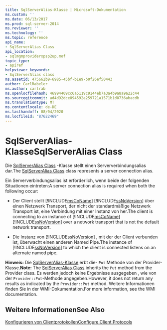 ```yaml
---
title: SqlServerAlias-Klasse | Microsoft-Dokumentation
ms.custom: ''
ms.date: 06/13/2017
ms.prod: sql-server-2014
ms.reviewer: ''
ms.technology: ''
ms.topic: reference
api_name:
- SqlServerAlias Class
api_location:
- sqlmgmproviderxpsp2up.mof
topic_type:
- apiref
helpviewer_keywords:
- SqlServerAlias class
ms.assetid: 475662b9-6985-45bf-b1e9-b0f26ef50443
author: CarlRabeler
ms.author: carlrab
ms.openlocfilehash: 46994409cc6a5119c9144eb7a3a4b9a8a9a22c44
ms.sourcegitcommit: ad4d92dce894592a259721a1571b1d8736abacdb
ms.translationtype: MT
ms.contentlocale: de-DE
ms.lasthandoff: 08/04/2020
ms.locfileid: "87622469"
---
```

# <a name="sqlserveralias-class"></a><span data-ttu-id="42199-102">SqlServerAlias-Klasse</span><span class="sxs-lookup"><span data-stu-id="42199-102">SqlServerAlias Class</span></span>
  <span data-ttu-id="42199-103">Die [SqlServerAlias Class](sqlserveralias-class.md) -Klasse stellt einen Serververbindungsalias dar.</span><span class="sxs-lookup"><span data-stu-id="42199-103">The [SqlServerAlias Class](sqlserveralias-class.md) class represents a server connection alias.</span></span>  
  
 <span data-ttu-id="42199-104">Ein Serververbindungsalias ist erforderlich, wenn beide der folgenden Situationen eintreten:</span><span class="sxs-lookup"><span data-stu-id="42199-104">A server connection alias is required when both the following occur:</span></span>  
  
-   <span data-ttu-id="42199-105">Der Client stellt [!INCLUDE[msCoName](../../../includes/msconame-md.md)] [!INCLUDE[ssNoVersion](../../../includes/ssnoversion-md.md)] über einen Netzwerk Transport, der nicht der standardmäßige Netzwerk Transport ist, eine Verbindung mit einer Instanz von her.</span><span class="sxs-lookup"><span data-stu-id="42199-105">The client is connecting to an instance of [!INCLUDE[msCoName](../../../includes/msconame-md.md)] [!INCLUDE[ssNoVersion](../../../includes/ssnoversion-md.md)] over a network transport that is not the default network transport.</span></span>  
  
-   <span data-ttu-id="42199-106">Die Instanz von [!INCLUDE[ssNoVersion](../../../includes/ssnoversion-md.md)] , mit der der Client verbunden ist, überwacht einen anderen Named Pipe.</span><span class="sxs-lookup"><span data-stu-id="42199-106">The instance of [!INCLUDE[ssNoVersion](../../../includes/ssnoversion-md.md)] to which the client is connected listens on an alternate named pipe.</span></span>  
  
 <span data-ttu-id="42199-107">**Hinweis:** Die [SqlServerAlias-Klasse](sqlserveralias-class.md) erbt die- `Put` Methode von der Provider-Klasse.</span><span class="sxs-lookup"><span data-stu-id="42199-107">**Note:** The [SqlServerAlias Class](sqlserveralias-class.md) inherits the `Put` method from the Provider class.</span></span> <span data-ttu-id="42199-108">Es werden jedoch keine Ergebnisse ausgegeben , wie von der `Provider::Put`-Methode angegeben.</span><span class="sxs-lookup"><span data-stu-id="42199-108">However, it does not return any results as indicated by the `Provider::Put` method.</span></span> <span data-ttu-id="42199-109">Weitere Informationen finden Sie in der WMI-Dokumentation.</span><span class="sxs-lookup"><span data-stu-id="42199-109">For more information, see the WMI documentation.</span></span>  
  
## <a name="see-also"></a><span data-ttu-id="42199-110">Weitere Informationen</span><span class="sxs-lookup"><span data-stu-id="42199-110">See Also</span></span>  
 [<span data-ttu-id="42199-111">Konfigurieren von Clientprotokollen</span><span class="sxs-lookup"><span data-stu-id="42199-111">Configure Client Protocols</span></span>](https://technet.microsoft.com/library/ms181035.aspx)  
  
  
